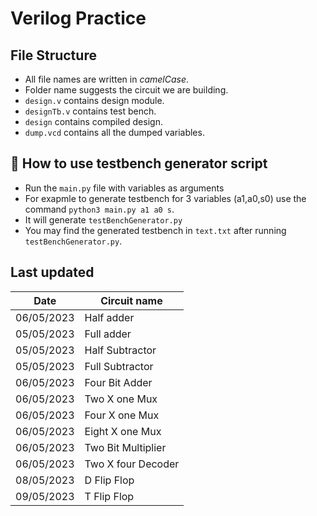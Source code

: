 # Verilog Practice

## File Structure

- All file names are written in _camelCase_.
- Folder name suggests the circuit we are building.
- `design.v` contains design module.
- `designTb.v` contains test bench.
- `design` contains compiled design.
- `dump.vcd` contains all the dumped variables.

## 🤔 How to use testbench generator script

- Run the `main.py` file with variables as arguments
- For exapmle to generate testbench for 3 variables (a1,a0,s0) use the command `python3 main.py a1 a0 s`.
- It will generate `testBenchGenerator.py`
- You may find the generated testbench in `text.txt` after running `testBenchGenerator.py`.

## Last updated

| Date       | Circuit name       |
| ---------- | ------------------ |
| 06/05/2023 | Half adder         |
| 05/05/2023 | Full adder         |
| 05/05/2023 | Half Subtractor    |
| 05/05/2023 | Full Subtractor    |
| 06/05/2023 | Four Bit Adder     |
| 06/05/2023 | Two X one Mux      |
| 06/05/2023 | Four X one Mux     |
| 06/05/2023 | Eight X one Mux    |
| 06/05/2023 | Two Bit Multiplier |
| 06/05/2023 | Two X four Decoder |
| 08/05/2023 | D Flip Flop        |
| 09/05/2023 | T Flip Flop        |
